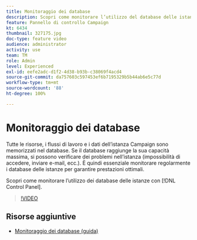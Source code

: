 ```yaml
---
title: Monitoraggio dei database
description: Scopri come monitorare l’utilizzo del database delle istanze.
feature: Pannello di controllo Campaign
kt: 6434
thumbnail: 327175.jpg
doc-type: feature video
audience: administrator
activity: use
team: TM
role: Admin
level: Experienced
exl-id: eefe2adc-d1f2-4d38-b93b-c38069f4acd4
source-git-commit: da757603c597453ef6b7195329b5b44ab6e5c77d
workflow-type: tm+mt
source-wordcount: '88'
ht-degree: 100%

---
```


# Monitoraggio dei database

Tutte le risorse, i flussi di lavoro e i dati dell’istanza Campaign sono memorizzati nel database. Se il database raggiunge la sua capacità massima, si possono verificare dei problemi nell’istanza (impossibilità di accedere, inviare e-mail, ecc.). È quindi essenziale monitorare regolarmente i database delle istanze per garantire prestazioni ottimali.

Scopri come monitorare l’utilizzo dei database delle istanze con [!DNL Control Panel].

>[!VIDEO](https://video.tv.adobe.com/v/327175?quality=12)

## Risorse aggiuntive

* [Monitoraggio dei database (guida)](https://experienceleague.adobe.com/docs/control-panel/using/performance-monitoring/database-monitoring.html?lang=it#performance-monitoring)

